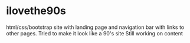 # ilovethe90s
html/css/bootstrap site with landing page and navigation bar with links to other pages. Tried to make it look like a 90's site
Still working on content
